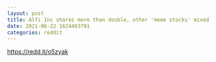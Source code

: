 ```yaml
--- 
layout: post 
title: Alfi Inc shares more than double, other 'meme stocks' mixed 
date: 2021-06-22 1624403791 
categories: reddit 
--- 
```

https://redd.it/o5zyak